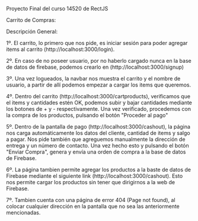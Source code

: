 Proyecto Final del curso 14520 de RectJS

Carrito de Compras:

Descripción General:

1º. El carrito, lo primero que nos pide, es iniciar sesión para poder agregar items al carrito (http://localhost:3000/login). 

2º. En caso de no poseer usuario, por no haberlo cargado nunca en la base de datos de firebase, podemos crearlo en (http://localhost:3000/signup)

3º. Una vez logueados, la navbar nos muestra el carrito y el nombre de usuario, a partir de allí podemos empezar a cargar los items que queremos.

4º. Dentro del carrito (http://localhost:3000/cartproducts), verificamos que el items y cantidades estén OK, podemos subir y bajar cantidades mediante los botones de + y - respectivamente. Una vez verificado, procedemos con la compra de los productos, pulsando el botón "Proceder al pago"

5º. Dentro de la pantalla de pago (http://localhost:3000/cashout), la página nos carga automáticamente los datos del cliente, cantidad de items y salgo a pagar. Nos pide también que agreguemos manualmente la dirección de entrega y un número de contacto. Una vez hecho esto y pulsando el botón "Enviar Compra", genera y envía una orden de compra a la base de datos de Firebase.

6º. La página tambien permite agregar los productos a la baste de datos de Firebase mediante el siguiente link (http://localhost:3000/cashout). Esto nos permite cargar los productos sin tener que dirigirnos a la web de Firebase.

7º. Tambien cuenta con una página de error 404 (Page not found), al colocar cualquier dirección en la pantalla que no sea las anteriormente mencionadas.
